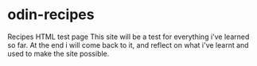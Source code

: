 # odin-recipes
Recipes HTML test page
This site will be a test for everything i've learned so far.
At the end i will come back to it, and reflect on what i've learnt and used to make the site possible.
